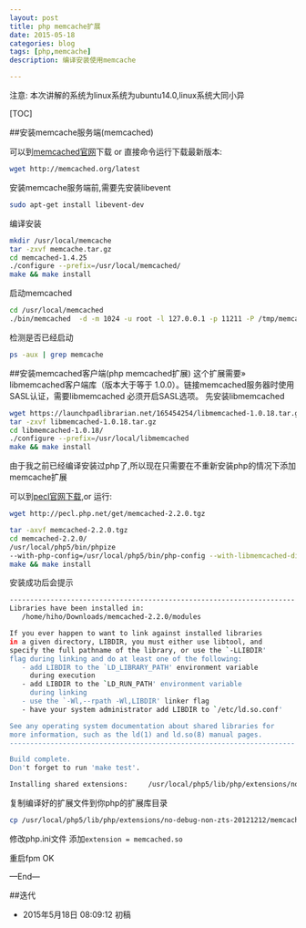 ```yaml
---
layout: post
title: php memcache扩展
date: 2015-05-18
categories: blog
tags: [php,memcache]
description: 编译安装使用memcache 

---
```



注意: 本次讲解的系统为linux系统为ubuntu14.0,linux系统大同小异




[TOC]

##安装memcache服务端(memcached)

可以到[memcached官网](http://memcached.org/downloads)下载 or 直接命令运行下载最新版本:

```bash
wget http://memcached.org/latest
```

安装memcache服务端前,需要先安装libevent

```bash
sudo apt-get install libevent-dev
```

编译安装

```bash
mkdir /usr/local/memcache
tar -zxvf memcache.tar.gz
cd memcached-1.4.25
./configure --prefix=/usr/local/memcached/
make && make install

```

启动memcached

```bash
cd /usr/local/memcached
./bin/memcached  -d -m 1024 -u root -l 127.0.0.1 -p 11211 -P /tmp/memcached.pid
```
检测是否已经启动

```bash
ps -aux | grep memcache
```


##安装memcached客户端(php memcached扩展)
这个扩展需要» libmemcached客户端库（版本大于等于 1.0.0）。链接memcached服务器时使用SASL认证，需要libmemcached 必须开启SASL选项。
先安装libmemcached

```bash
wget https://launchpadlibrarian.net/165454254/libmemcached-1.0.18.tar.gz
tar -zxvf libmemcached-1.0.18.tar.gz
cd libmemcached-1.0.18/
./configure --prefix=/usr/local/libmemcached
make && make install
```


由于我之前已经编译安装过php了,所以现在只需要在不重新安装php的情况下添加memcache扩展

可以到[pecl官网下载](http://pecl.php.net/package/memcached),or 运行:

```bash
wget http://pecl.php.net/get/memcached-2.2.0.tgz
```

```bash
tar -axvf memcached-2.2.0.tgz
cd memcached-2.2.0/
/usr/local/php5/bin/phpize
--with-php-config=/usr/local/php5/bin/php-config --with-libmemcached-dir=/usr/local/libmemcached
make && make install
```

安装成功后会提示

```bash
----------------------------------------------------------------------
Libraries have been installed in:
   /home/hiho/Downloads/memcached-2.2.0/modules

If you ever happen to want to link against installed libraries
in a given directory, LIBDIR, you must either use libtool, and
specify the full pathname of the library, or use the `-LLIBDIR'
flag during linking and do at least one of the following:
   - add LIBDIR to the `LD_LIBRARY_PATH' environment variable
     during execution
   - add LIBDIR to the `LD_RUN_PATH' environment variable
     during linking
   - use the `-Wl,--rpath -Wl,LIBDIR' linker flag
   - have your system administrator add LIBDIR to `/etc/ld.so.conf'

See any operating system documentation about shared libraries for
more information, such as the ld(1) and ld.so(8) manual pages.
----------------------------------------------------------------------

Build complete.
Don't forget to run 'make test'.

Installing shared extensions:     /usr/local/php5/lib/php/extensions/no-debug-non-zts-20121212/
```

复制编译好的扩展文件到你php的扩展库目录

```bash
cp /usr/local/php5/lib/php/extensions/no-debug-non-zts-20121212/memcached.so /usr/local/php5/ext/
```

修改php.ini文件
添加`extension = memcached.so`

重启fpm OK


—End—

##迭代


* 2015年5月18日 08:09:12 初稿



